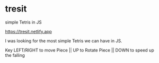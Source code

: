 # tresit
simple Tetris in JS

https://tresit.netlify.app

I was looking for the most simple Tetris we can have in JS.

Key LEFT/RIGHT to move Piece || UP to Rotate Piece || DOWN to speed up the falling
